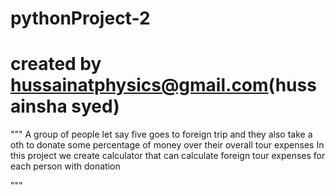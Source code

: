 # pythonProject-2

# created by hussainatphysics@gmail.com(hussainsha syed)

"""
A group of people let say five goes to foreign trip and they also take a oth to donate some percentage of money
over their overall tour expenses
In this project we create calculator that can calculate foreign tour expenses for each person with donation

"""
